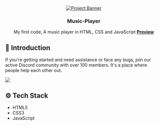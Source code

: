 <div align="center">
  <br />
    <a href="https://youtu.be/oKIThIihv60" target="_blank">
      <img src="https://cdn.discordapp.com/attachments/1079570865089417396/1220552026556072047/image.png?ex=663b84e7&is=663a3367&hm=8c43ea862390c904426399ba5d7c5488b0e300be76ebe6ebdf920b23bef98d71&" alt="Project Banner">
    </a>
  <br />

  <h3 align="center">Music-Player</h3>

   <div align="center">
     My first code, A music player in HTML, CSS and JavaScript <a href="https://istrumentalmusic.netlify.app" target="_blank"><b>Preview</b></a>
    </div>
</div>

## <a name="introduction">🤖 Introduction</a>

If you're getting started and need assistance or face any bugs, join our active Discord community with over 100 members. It's a place where people help each other out.

<a href="https://dsc.gg/sources" target="_blank"><img src="https://github.com/sujatagunale/EasyRead/assets/151519281/618f4872-1e10-42da-8213-1d69e486d02e" /></a>

## <a name="tech-stack">⚙️ Tech Stack</a>

- HTML5
- CSS3
- JavaScript

